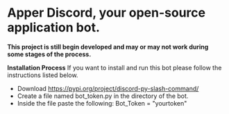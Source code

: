 # Apper Discord, your open-source application bot.
**This project is still begin developed and may or may not work during some stages of the process.**

**Installation Process**
If you want to install and run this bot please follow the instructions listed below.
- Download https://pypi.org/project/discord-py-slash-command/
- Create a file named bot_token.py in the directory of the bot.
- Inside the file paste the following: Bot_Token = "yourtoken"
